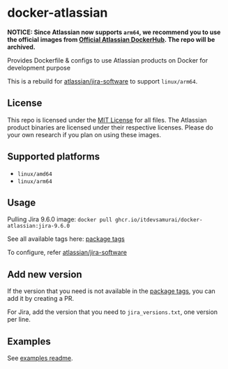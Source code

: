 # docker-atlassian

**NOTICE: Since Atlassian now supports `arm64`, we recommend you to use the official images from [Official Atlassian DockerHub](https://hub.docker.com/r/atlassian). The repo will be archived.**

Provides Dockerfile & configs to use Atlassian products on Docker for development purpose

This is a rebuild for [atlassian/jira-software](https://hub.docker.com/r/atlassian/jira-software)
to support `linux/arm64`.

## License

This repo is licensed under the [MIT License](LICENSE) for all files. The Atlassian product binaries are licensed under their respective licenses. Please do your own research if you plan on using these images.

## Supported platforms

* `linux/amd64`
* `linux/arm64`

## Usage

Pulling Jira 9.6.0 image: `docker pull ghcr.io/itdevsamurai/docker-atlassian:jira-9.6.0`

See all available tags here: [package tags](https://github.com/itdevsamurai/docker-atlassian/pkgs/container/docker-atlassian/versions?filters%5Bversion_type%5D=tagged)

To configure, refer [atlassian/jira-software](https://hub.docker.com/r/atlassian/jira-software)

## Add new version

If the version that you need is not available in the [package tags](https://github.com/itdevsamurai/docker-atlassian/pkgs/container/docker-atlassian/versions?filters%5Bversion_type%5D=tagged), you can add it by creating a PR.

For Jira, add the version that you need to `jira_versions.txt`, one version per line.

## Examples

See [examples readme](examples/README.md).
